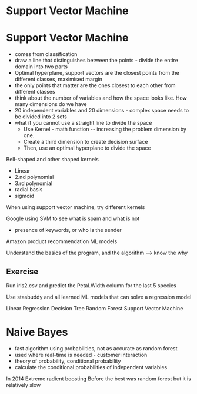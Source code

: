 # Support Vector Machine


# Support Vector Machine
- comes from classification
- draw a line that distinguishes between the points - divide the entire domain into two parts
- Optimal hyperplane, support vectors are the closest points from the different classes, maximised margin
- the only points that matter are the ones closest to each other from different classes
- think about the number of variables and how the space looks like. How many dimensions do we have
- 20 independent variables and 20 dimensions - complex space needs to be divided into 2 sets
- what if you cannot use a straight line to divide the space
  - Use Kernel - math function -- increasing the problem dimension by one. 
  - Create a third dimension to create decision surface
  - Then, use an optimal hyperplane to divide the space

Bell-shaped and other shaped kernels
- Linear
- 2.nd polynomial
- 3.rd polynomial
- radial basis
- sigmoid


When using support vector machine, try different kernels

Google using SVM to see what is spam and what is not
- presence of keywords, or who is the sender

Amazon product recommendation ML models

Understand the basics of the program, and the algorithm --> know the why

## Exercise 

Run iris2.csv and predict the Petal.Width column for the last 5 species

Use stasbuddy and all learned ML models that can solve a regression model

Linear Regression
Decision Tree
Random Forest
Support Vector Machine


# Naive Bayes

- fast algorithm using probabilities, not as accurate as random forest
- used where real-time is needed - customer interaction
- theory of probability, conditional probability
- calculate the conditional probabilities of independent variables



In 2014
Extreme radient boosting
Before the best was random forest but it is relatively slow